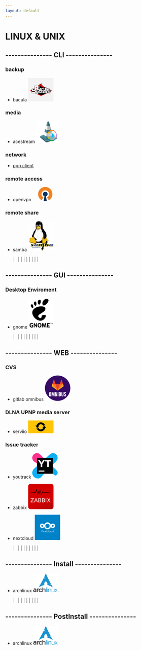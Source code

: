 ```yaml
---
layout: default
---
```


LINUX & UNIX
==

## --------------- CLI ---------------

### backup

- bacula [![alt text](/gh-images/bacula.png)](https://github.com/sanekmihailow/My_guide_instructions/tree/master-origin/CLI/backup/bacula/)

### media

- acestream [![alt text](/gh-images/acestream.png)](https://github.com/sanekmihailow/My_guide_instructions/tree/master-origin/CLI/media/acestream/)

### network

- [ppp client](https://github.com/sanekmihailow/My_guide_instructions/tree/master-origin/CLI/network/ppp)

### remote access

- openvpn [![alt text](/gh-images/openvpn.jpg)](https://github.com/sanekmihailow/My_guide_instructions/tree/master-origin/CLI/remote_access/)

### remote share

- samba [![alt text](/gh-images/samba.jpg)](https://github.com/sanekmihailow/My_guide_instructions/tree/master-origin/CLI/remote_share/)

> |
> |
> |
> |
> |
> |
> |
> |


## --------------- GUI ---------------

### Desktop Enviroment

- gnome [![alt text](/gh-images/Gnome.png)](https://github.com/sanekmihailow/My_guide_instructions/tree/master-origin/GUI/DE/Gnome/gnome_exetensions)

> |
> |
> |
> |
> |
> |
> |
> |


## --------------- WEB ---------------

### CVS

- gitlab omnibus [![alt text](/gh-images/gitlab_omnibus_logo.png)](https://github.com/sanekmihailow/My_guide_instructions/tree/master-origin/WEB/CVS/gitlab/gitlab-ce%20-omnibus/)

### DLNA UPNP media server

- serviio [![alt text](/gh-images/serviio.jpg)](https://github.com/sanekmihailow/My_guide_instructions/tree/master-origin/WEB/DLNA_UPNP/serviio/)

### Issue tracker

- youtrack [![alt text](/gh-images/youtrack.png)](https://github.com/sanekmihailow/My_guide_instructions/tree/master-origin/WEB/Issue%20Tracker/youtrack%20standalone/)

- zabbix [![alt text](/gh-images/zabbix.png)](https://github.com/sanekmihailow/My_guide_instructions/tree/master-origin/WEB/MONITORING/zabbix/)

- nextcloud [![alt text](/gh-images/nextcloud.png)](https://github.com/sanekmihailow/My_guide_instructions/tree/master-origin/WEB/storage/nextcloud/install/ubuntu/)

> |
> |
> |
> |
> |
> |
> |
> |


## --------------- Install ---------------

- archlinux [![alt text](/gh-images/archlinux.png)](https://github.com/sanekmihailow/My_guide_instructions/blob/master-origin/installations/distributions/arch.md)

> |
> |
> |
> |
> |
> |
> |
> |


## --------------- PostInstall ---------------

- archlinux [![alt text](/gh-images/archlinux.png)](https://github.com/sanekmihailow/My_guide_instructions/blob/master-origin/postinstallations/distributions/archlinux.md)
